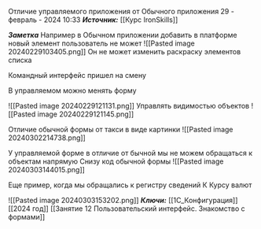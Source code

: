 
Отличие управляемого приложения от Обычного приложения
 29 - февраль - 2024  10:33 
***Источник:***  [[Курс IronSkills]] 

***Заметка*** 
Например в Обычном приложении  добавить в платформе новый элемент пользователь не может
![[Pasted image 20240229103405.png]]
Он не может изменить раскраску элементов списка

Командный интерфейс пришел на смену

В управляемом можно менять форму

![[Pasted image 20240229121131.png]]
Управлять видимостью объектов
![[Pasted image 20240229121145.png]]



Отличие обычной формы от такси в виде картинки
![[Pasted image 20240302214738.png]]

У управляемой форме в отличие от бычной мы не можем обращаться к объектам напрямую
Снизу код обычной формы
![[Pasted image 20240303144015.png]]

Еще пример, когда мы обращались к регистру сведений К Курсу валют

![[Pasted image 20240303153202.png]]
***Ключи:*** [[1С_Конфигурация]] [[2024 год]]  [[Занятие 12 Пользовательский интерфейс. Знакомство с формами]]
